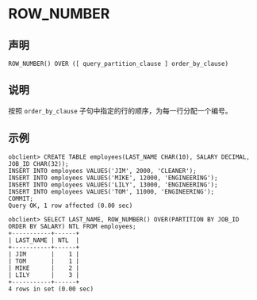 ROW_NUMBER
===============================



声明
-----------------------

```unknow
ROW_NUMBER() OVER ([ query_partition_clause ] order_by_clause)
```



说明
-----------------------

按照 `order_by_clause` 子句中指定的行的顺序，为每一行分配一个编号。

示例
-----------------------

```unknow
obclient> CREATE TABLE employees(LAST_NAME CHAR(10), SALARY DECIMAL, JOB_ID CHAR(32));
INSERT INTO employees VALUES('JIM', 2000, 'CLEANER');
INSERT INTO employees VALUES('MIKE', 12000, 'ENGINEERING');
INSERT INTO employees VALUES('LILY', 13000, 'ENGINEERING');
INSERT INTO employees VALUES('TOM', 11000, 'ENGINEERING');
COMMIT;
Query OK, 1 row affected (0.00 sec)

obclient> SELECT LAST_NAME, ROW_NUMBER() OVER(PARTITION BY JOB_ID ORDER BY SALARY) NTL FROM employees;
+-----------+------+
| LAST_NAME | NTL  |
+-----------+------+
| JIM       |    1 |
| TOM       |    1 |
| MIKE      |    2 |
| LILY      |    3 |
+-----------+------+
4 rows in set (0.00 sec)
```
